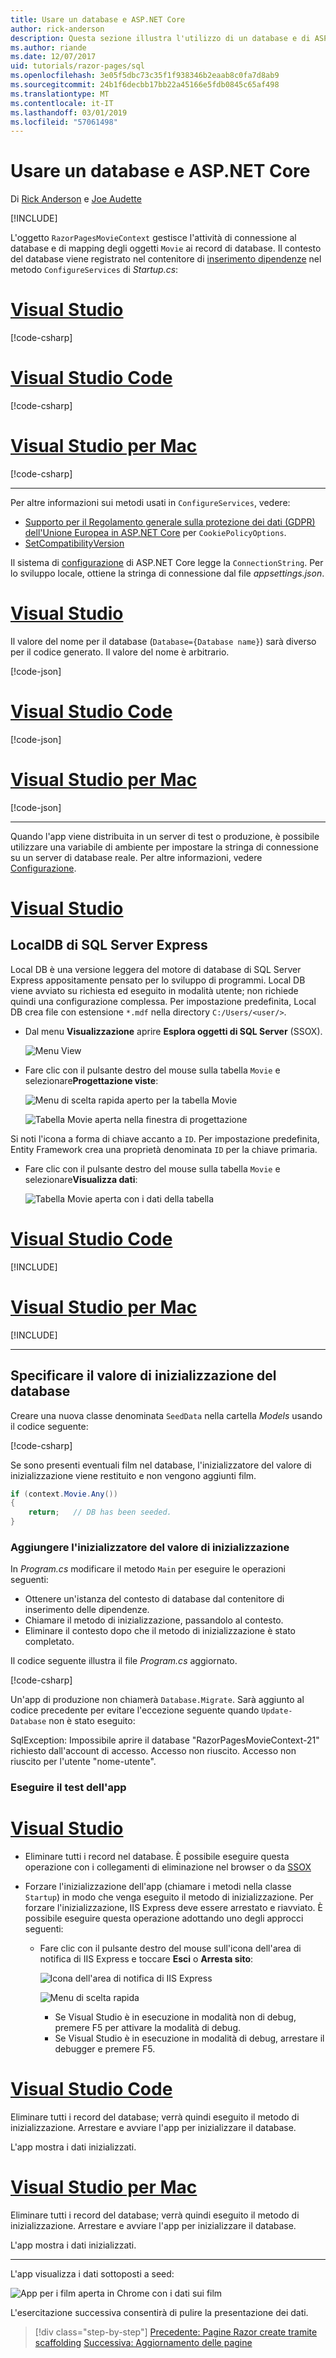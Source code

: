 ```yaml
---
title: Usare un database e ASP.NET Core
author: rick-anderson
description: Questa sezione illustra l'utilizzo di un database e di ASP.NET Core.
ms.author: riande
ms.date: 12/07/2017
uid: tutorials/razor-pages/sql
ms.openlocfilehash: 3e05f5dbc73c35f1f938346b2eaab8c0fa7d8ab9
ms.sourcegitcommit: 24b1f6decbb17bb22a45166e5fdb0845c65af498
ms.translationtype: MT
ms.contentlocale: it-IT
ms.lasthandoff: 03/01/2019
ms.locfileid: "57061498"
---
```

# <a name="work-with-a-database-and-aspnet-core"></a>Usare un database e ASP.NET Core

Di [Rick Anderson](https://twitter.com/RickAndMSFT) e [Joe Audette](https://twitter.com/joeaudette)

[!INCLUDE[](~/includes/rp/download.md)]

L'oggetto `RazorPagesMovieContext` gestisce l'attività di connessione al database e di mapping degli oggetti `Movie` ai record di database. Il contesto del database viene registrato nel contenitore di [inserimento dipendenze](xref:fundamentals/dependency-injection) nel metodo `ConfigureServices` di *Startup.cs*:

<!-- VS -------------------------->
# <a name="visual-studiotabvisual-studio"></a>[Visual Studio](#tab/visual-studio)

[!code-csharp[](razor-pages-start/sample/RazorPagesMovie22/Startup.cs?name=snippet_ConfigureServices&highlight=15-18)]

<!-- Code -------------------------->
# <a name="visual-studio-codetabvisual-studio-code"></a>[Visual Studio Code](#tab/visual-studio-code)

[!code-csharp[](razor-pages-start/sample/RazorPagesMovie22/Startup.cs?name=snippet_UseSqlite&highlight=11-12)]

<!-- Mac -------------------------->
# <a name="visual-studio-for-mactabvisual-studio-mac"></a>[Visual Studio per Mac](#tab/visual-studio-mac)

[!code-csharp[](razor-pages-start/sample/RazorPagesMovie22/Startup.cs?name=snippet_UseSqlite&highlight=11-12)]

---  
<!-- End of VS tabs -->

Per altre informazioni sui metodi usati in `ConfigureServices`, vedere:

* [Supporto per il Regolamento generale sulla protezione dei dati (GDPR) dell'Unione Europea in ASP.NET Core](xref:security/gdpr) per `CookiePolicyOptions`.
* [SetCompatibilityVersion](xref:mvc/compatibility-version)

Il sistema di [configurazione](xref:fundamentals/configuration/index) di ASP.NET Core legge la `ConnectionString`. Per lo sviluppo locale, ottiene la stringa di connessione dal file *appsettings.json*.

<!-- VS -------------------------->
# <a name="visual-studiotabvisual-studio"></a>[Visual Studio](#tab/visual-studio)

Il valore del nome per il database (`Database={Database name}`) sarà diverso per il codice generato. Il valore del nome è arbitrario.

[!code-json[](razor-pages-start/sample/RazorPagesMovie22/appsettings.json)]

<!-- Code -------------------------->
# <a name="visual-studio-codetabvisual-studio-code"></a>[Visual Studio Code](#tab/visual-studio-code)

[!code-json[](~/tutorials/razor-pages/razor-pages-start/sample/RazorPagesMovie/appsettings_SQLite.json?highlight=8-10)]

<!-- Mac -------------------------->
# <a name="visual-studio-for-mactabvisual-studio-mac"></a>[Visual Studio per Mac](#tab/visual-studio-mac)

[!code-json[](~/tutorials/razor-pages/razor-pages-start/sample/RazorPagesMovie/appsettings_SQLite.json?highlight=8-10)]

---  
<!-- End of VS tabs -->

Quando l'app viene distribuita in un server di test o produzione, è possibile utilizzare una variabile di ambiente per impostare la stringa di connessione su un server di database reale. Per altre informazioni, vedere [Configurazione](xref:fundamentals/configuration/index).

<!-- VS -------------------------->
# <a name="visual-studiotabvisual-studio"></a>[Visual Studio](#tab/visual-studio)

## <a name="sql-server-express-localdb"></a>LocalDB di SQL Server Express

Local DB è una versione leggera del motore di database di SQL Server Express appositamente pensato per lo sviluppo di programmi. Local DB viene avviato su richiesta ed eseguito in modalità utente; non richiede quindi una configurazione complessa. Per impostazione predefinita, Local DB crea file con estensione `*.mdf` nella directory `C:/Users/<user/>`.

<a name="ssox"></a>
* Dal menu **Visualizzazione** aprire **Esplora oggetti di SQL Server** (SSOX).

  ![Menu View](sql/_static/ssox.png)

* Fare clic con il pulsante destro del mouse sulla tabella `Movie` e selezionare**Progettazione viste**:

  ![Menu di scelta rapida aperto per la tabella Movie](sql/_static/design.png)

  ![Tabella Movie aperta nella finestra di progettazione](sql/_static/dv.png)

Si noti l'icona a forma di chiave accanto a `ID`. Per impostazione predefinita, Entity Framework crea una proprietà denominata `ID` per la chiave primaria.

* Fare clic con il pulsante destro del mouse sulla tabella `Movie` e selezionare**Visualizza dati**:

  ![Tabella Movie aperta con i dati della tabella](sql/_static/vd22.png)
<!-- Code -------------------------->
# <a name="visual-studio-codetabvisual-studio-code"></a>[Visual Studio Code](#tab/visual-studio-code)

[!INCLUDE[](~/includes/rp/sqlite.md)]

<!-- Mac -------------------------->
# <a name="visual-studio-for-mactabvisual-studio-mac"></a>[Visual Studio per Mac](#tab/visual-studio-mac)

[!INCLUDE[](~/includes/rp/sqlite.md)]

---  
<!-- End of VS tabs -->

## <a name="seed-the-database"></a>Specificare il valore di inizializzazione del database

Creare una nuova classe denominata `SeedData` nella cartella *Models* usando il codice seguente:

[!code-csharp[](razor-pages-start/sample/RazorPagesMovie22/Models/SeedData.cs?name=snippet_1)]

Se sono presenti eventuali film nel database, l'inizializzatore del valore di inizializzazione viene restituito e non vengono aggiunti film.

```csharp
if (context.Movie.Any())
{
    return;   // DB has been seeded.
}
```
<a name="si"></a>
### <a name="add-the-seed-initializer"></a>Aggiungere l'inizializzatore del valore di inizializzazione

In *Program.cs* modificare il metodo `Main` per eseguire le operazioni seguenti:

* Ottenere un'istanza del contesto di database dal contenitore di inserimento delle dipendenze.
* Chiamare il metodo di inizializzazione, passandolo al contesto.
* Eliminare il contesto dopo che il metodo di inizializzazione è stato completato.

Il codice seguente illustra il file *Program.cs* aggiornato.

[!code-csharp[](razor-pages-start/sample/RazorPagesMovie22/Program.cs)]

Un'app di produzione non chiamerà `Database.Migrate`. Sarà aggiunto al codice precedente per evitare l'eccezione seguente quando `Update-Database` non è stato eseguito:

SqlException: Impossibile aprire il database "RazorPagesMovieContext-21" richiesto dall'account di accesso. Accesso non riuscito.
Accesso non riuscito per l'utente "nome-utente".

### <a name="test-the-app"></a>Eseguire il test dell'app

<!-- VS -------------------------->
# <a name="visual-studiotabvisual-studio"></a>[Visual Studio](#tab/visual-studio)

* Eliminare tutti i record nel database. È possibile eseguire questa operazione con i collegamenti di eliminazione nel browser o da [SSOX](xref:tutorials/razor-pages/new-field#ssox)
* Forzare l'inizializzazione dell'app (chiamare i metodi nella classe `Startup`) in modo che venga eseguito il metodo di inizializzazione. Per forzare l'inizializzazione, IIS Express deve essere arrestato e riavviato. È possibile eseguire questa operazione adottando uno degli approcci seguenti:

  * Fare clic con il pulsante destro del mouse sull'icona dell'area di notifica di IIS Express e toccare **Esci** o **Arresta sito**:

    ![Icona dell'area di notifica di IIS Express](../first-mvc-app/working-with-sql/_static/iisExIcon.png)

    ![Menu di scelta rapida](sql/_static/stopIIS.png)

    * Se Visual Studio è in esecuzione in modalità non di debug, premere F5 per attivare la modalità di debug.
    * Se Visual Studio è in esecuzione in modalità di debug, arrestare il debugger e premere F5.

<!-- Code -------------------------->
# <a name="visual-studio-codetabvisual-studio-code"></a>[Visual Studio Code](#tab/visual-studio-code)

Eliminare tutti i record del database; verrà quindi eseguito il metodo di inizializzazione. Arrestare e avviare l'app per inizializzare il database.

L'app mostra i dati inizializzati.

<!-- Mac -------------------------->
# <a name="visual-studio-for-mactabvisual-studio-mac"></a>[Visual Studio per Mac](#tab/visual-studio-mac)

Eliminare tutti i record del database; verrà quindi eseguito il metodo di inizializzazione. Arrestare e avviare l'app per inizializzare il database.

L'app mostra i dati inizializzati.

---  
<!-- End of VS tabs -->


   
L'app visualizza i dati sottoposti a seed:

![App per i film aperta in Chrome con i dati sui film](sql/_static/m55.png)

L'esercitazione successiva consentirà di pulire la presentazione dei dati.

> [!div class="step-by-step"]
> [Precedente: Pagine Razor create tramite scaffolding](xref:tutorials/razor-pages/page)
> [Successiva: Aggiornamento delle pagine](xref:tutorials/razor-pages/da1)
